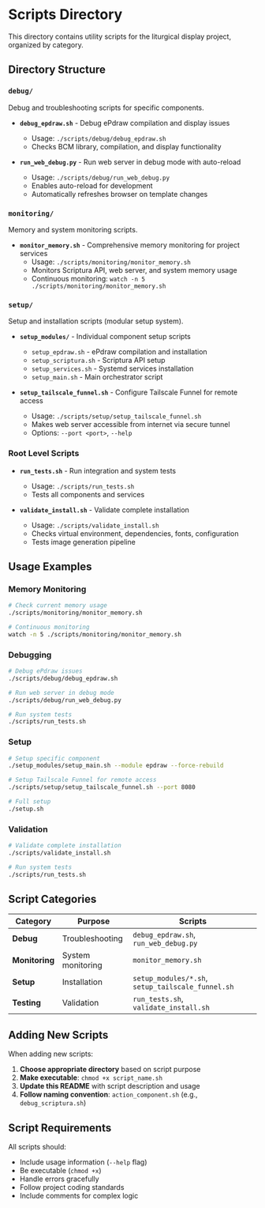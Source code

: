 # Scripts Directory

This directory contains utility scripts for the liturgical display project, organized by category.

## Directory Structure

### `debug/`
Debug and troubleshooting scripts for specific components.

- **`debug_epdraw.sh`** - Debug ePdraw compilation and display issues
  - Usage: `./scripts/debug/debug_epdraw.sh`
  - Checks BCM library, compilation, and display functionality

- **`run_web_debug.py`** - Run web server in debug mode with auto-reload
  - Usage: `./scripts/debug/run_web_debug.py`
  - Enables auto-reload for development
  - Automatically refreshes browser on template changes

### `monitoring/`
Memory and system monitoring scripts.

- **`monitor_memory.sh`** - Comprehensive memory monitoring for project services
  - Usage: `./scripts/monitoring/monitor_memory.sh`
  - Monitors Scriptura API, web server, and system memory usage
  - Continuous monitoring: `watch -n 5 ./scripts/monitoring/monitor_memory.sh`

### `setup/`
Setup and installation scripts (modular setup system).

- **`setup_modules/`** - Individual component setup scripts
  - `setup_epdraw.sh` - ePdraw compilation and installation
  - `setup_scriptura.sh` - Scriptura API setup
  - `setup_services.sh` - Systemd services installation
  - `setup_main.sh` - Main orchestrator script

- **`setup_tailscale_funnel.sh`** - Configure Tailscale Funnel for remote access
  - Usage: `./scripts/setup/setup_tailscale_funnel.sh`
  - Makes web server accessible from internet via secure tunnel
  - Options: `--port <port>`, `--help`

### Root Level Scripts
- **`run_tests.sh`** - Run integration and system tests
  - Usage: `./scripts/run_tests.sh`
  - Tests all components and services

- **`validate_install.sh`** - Validate complete installation
  - Usage: `./scripts/validate_install.sh`
  - Checks virtual environment, dependencies, fonts, configuration
  - Tests image generation pipeline

## Usage Examples

### Memory Monitoring
```bash
# Check current memory usage
./scripts/monitoring/monitor_memory.sh

# Continuous monitoring
watch -n 5 ./scripts/monitoring/monitor_memory.sh
```

### Debugging
```bash
# Debug ePdraw issues
./scripts/debug/debug_epdraw.sh

# Run web server in debug mode
./scripts/debug/run_web_debug.py

# Run system tests
./scripts/run_tests.sh
```

### Setup
```bash
# Setup specific component
./setup_modules/setup_main.sh --module epdraw --force-rebuild

# Setup Tailscale Funnel for remote access
./scripts/setup/setup_tailscale_funnel.sh --port 8080

# Full setup
./setup.sh
```

### Validation
```bash
# Validate complete installation
./scripts/validate_install.sh

# Run system tests
./scripts/run_tests.sh
```

## Script Categories

| Category | Purpose | Scripts |
|----------|---------|---------|
| **Debug** | Troubleshooting | `debug_epdraw.sh`, `run_web_debug.py` |
| **Monitoring** | System monitoring | `monitor_memory.sh` |
| **Setup** | Installation | `setup_modules/*.sh`, `setup_tailscale_funnel.sh` |
| **Testing** | Validation | `run_tests.sh`, `validate_install.sh` |

## Adding New Scripts

When adding new scripts:

1. **Choose appropriate directory** based on script purpose
2. **Make executable**: `chmod +x script_name.sh`
3. **Update this README** with script description and usage
4. **Follow naming convention**: `action_component.sh` (e.g., `debug_scriptura.sh`)

## Script Requirements

All scripts should:
- Include usage information (`--help` flag)
- Be executable (`chmod +x`)
- Handle errors gracefully
- Follow project coding standards
- Include comments for complex logic

